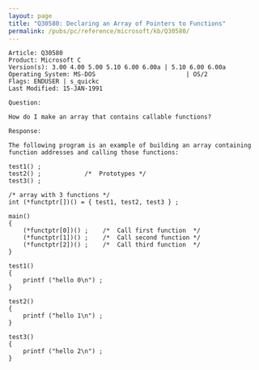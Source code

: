 ```yaml
---
layout: page
title: "Q30580: Declaring an Array of Pointers to Functions"
permalink: /pubs/pc/reference/microsoft/kb/Q30580/
---
```


	Article: Q30580
	Product: Microsoft C
	Version(s): 3.00 4.00 5.00 5.10 6.00 6.00a | 5.10 6.00 6.00a
	Operating System: MS-DOS                         | OS/2
	Flags: ENDUSER | s_quickc
	Last Modified: 15-JAN-1991
	
	Question:
	
	How do I make an array that contains callable functions?
	
	Response:
	
	The following program is an example of building an array containing
	function addresses and calling those functions:
	
	test1() ;
	test2() ;            /*  Prototypes */
	test3() ;
	
	/* array with 3 functions */
	int (*functptr[])() = { test1, test2, test3 } ;
	
	main()
	{
	    (*functptr[0])() ;    /*  Call first function  */
	    (*functptr[1])() ;    /*  Call second function */
	    (*functptr[2])() ;    /*  Call third function  */
	}
	
	test1()
	{
	    printf ("hello 0\n") ;
	}
	
	test2()
	{
	    printf ("hello 1\n") ;
	}
	
	test3()
	{
	    printf ("hello 2\n") ;
	}
